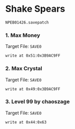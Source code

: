 #  Shake Spears 

`NPEB01426.savepatch`

### 1. Max Money

Target File: `SAVE0`

```
write at 0x51:0x3B9AC9FF
```

### 2. Max Crystal

Target File: `SAVE0`

```
write at 0x49:0x3B9AC9FF
```

### 3. Level 99 by chaoszage

Target File: `SAVE0`

```
write at 0x44:0x63
```


